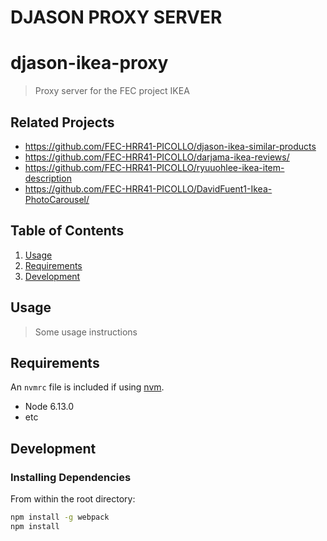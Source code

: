 # DJASON PROXY SERVER
# djason-ikea-proxy

>  Proxy server for the FEC project IKEA

## Related Projects

  - https://github.com/FEC-HRR41-PICOLLO/djason-ikea-similar-products
  - https://github.com/FEC-HRR41-PICOLLO/darjama-ikea-reviews/
  - https://github.com/FEC-HRR41-PICOLLO/ryuuohlee-ikea-item-description
  - https://github.com/FEC-HRR41-PICOLLO/DavidFuent1-Ikea-PhotoCarousel/

## Table of Contents

1. [Usage](#Usage)
1. [Requirements](#requirements)
1. [Development](#development)

## Usage

> Some usage instructions

## Requirements

An `nvmrc` file is included if using [nvm](https://github.com/creationix/nvm).

- Node 6.13.0
- etc

## Development

### Installing Dependencies

From within the root directory:

```sh
npm install -g webpack
npm install
```

